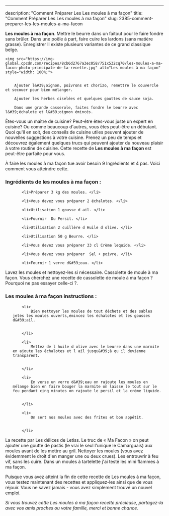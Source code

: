 ---
description: "Comment Préparer Les Les moules à ma façon"
title: "Comment Préparer Les Les moules à ma façon"
slug: 2385-comment-preparer-les-les-moules-a-ma-facon

<p>
	<strong>Les moules à ma façon</strong>. 
	Mettre le beurre dans un faitout pour le faire fondre sans brûler. Dans une poële à part, faire cuire les lardons (sans matière grasse). Enregistrer Il existe plusieurs variantes de ce grand classique belge.
</p>
<p>
	
	<img src="https://img-global.cpcdn.com/recipes/8cb6d2767a3ec058/751x532cq70/les-moules-a-ma-facon-photo-principale-de-la-recette.jpg" alt="Les moules à ma façon" style="width: 100%;">
	
	
		Ajouter l&#39;oignon, poivrons et chorizo, remettre le couvercle et secouer pour bien mélanger.
	
		Ajouter les herbes ciselées et quelques gouttes de sauce soja.
	
		Dans une grande casserole, faites fondre le beurre avec l&#39;échalote et l&#39;oignon émincés.
	
</p>

Êtes-vous un maître de cuisine? Peut-être êtes-vous juste un expert en cuisine? Ou comme beaucoup d'autres, vous êtes peut-être un débutant. Quoi qu'il en soit, des conseils de cuisine utiles peuvent ajouter de nouvelles suggestions à votre cuisine. Prenez un peu de temps et découvrez également quelques trucs qui peuvent ajouter du nouveau plaisir à votre routine de cuisine. Cette recette de <strong> Les moules à ma façon </strong> est peut-être parfaite pour vous.

<!--inarticleads1-->

À faire les moules à ma façon tue avoir besoin 9 Ingrédients et 4 pas. Voici comment vous atteindre cette.

<h3>Ingrédients de les moules à ma façon :</h3>

<ol>
	
		<li>Préparer 3 kg des moules. </li>
	
		<li>Vous devez vous préparer 2 échalotes. </li>
	
		<li>Utilisation 1 gousse d ail. </li>
	
		<li>Fournir  Du Persil. </li>
	
		<li>Utilisation 2 cuillère d Huile d olive. </li>
	
		<li>Utilisation 50 g Beurre. </li>
	
		<li>Vous devez vous préparer 33 cl Crème lequide. </li>
	
		<li>Vous devez vous préparer  Sel + poivre. </li>
	
		<li>Fournir 1 verre d&#39;eau. </li>
	
</ol>

Lavez les moules et nettoyez-les si nécessaire. Cassolette de moule à ma façon. Vous cherchez une recette de cassolette de moule à ma façon ? Pourquoi ne pas essayer celle-ci ?. 

<!--inarticleads2-->

<h3>Les moules à ma façon instructions :</h3>

<ol>
	
		<li>
			Bien nettoyer les moules de tout déchets et des sables jetés les moules ouverts,émincez les échalotes et les gousses d&#39;ail.
			
			
		</li>
	
		<li>
			Mettez de l huile d olive avec le beurre dans une marmite en ajoute les échalotes et l ail jusqu&#39;à qu il devienne transparent.
			
			
		</li>
	
		<li>
			En verse un verre d&#39;eau on rajoute les moules en mélange bien en faire bouger la marmite on laisse le tout sur le feu pendant cinq minutes on rajoute le persil et la crème liquide.
			
			
		</li>
	
		<li>
			On sert nos moules avec des frites et bon appétit.
			
			
		</li>
	
</ol>

La recette par Les délices de Letiss. Le truc de « Ma Facon » on peut ajouter une goutte de pastis (le vrai le seul l&#39;unique le Camarguais) aux moules avant de les mettre au gril. Nettoyer les moules (vous avez évidemment le droit d&#39;en manger une ou deux crues). Les entrouvrir à feu vif, sans les cuire. Dans un moules à tartelette j&#39;ai testé les mini flammes à ma façon. 

<!--inarticleads1-->

<p>
Puisque vous avez atteint la fin de cette recette de Les moules à ma façon, vous testez maintenant des recettes et appliquez-les ainsi que de vous réjouir. Vous ne savez jamais - vous avez simplement trouvé un nouvel emploi.
</p>

<p>
<i>Si vous trouvez cette Les moules à ma façon recette précieuse, partagez-la avec vos amis proches ou votre famille, merci et bonne chance.</i>
</p>
